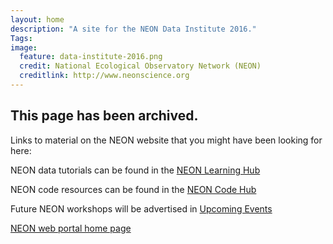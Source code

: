 ```yaml
---
layout: home
description: "A site for the NEON Data Institute 2016."
Tags:
image:
  feature: data-institute-2016.png
  credit: National Ecological Observatory Network (NEON)
  creditlink: http://www.neonscience.org
---
```



## This page has been archived.

Links to material on the NEON website that you might have been looking for here:

NEON data tutorials can be found in the <a href="https://www.neonscience.org/resources/learning-hub/tutorials" target="_blank">NEON Learning Hub</a>

NEON code resources can be found in the <a href="https://www.neonscience.org/resources/code-hub" target="_blank">NEON Code Hub</a>

Future NEON workshops will be advertised in <a href="https://www.neonscience.org/get-involved/upcoming-events" target="_blank">Upcoming Events</a>

<a href="https://www.neonscience.org" target="_blank">NEON web portal home page</a>